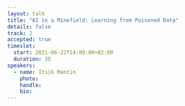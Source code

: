 ```yaml
---
layout: talk
title: "AI in a Minefield: Learning from Poisoned Data"
details: false
track: 2
accepted: true
timeslot:
  start: 2021-06-22T14:00:00+02:00
  duration: 35
speakers: 
  - name: Itsik Mantin
    photo: 
    handle: 
    bio: 
---
```


<!-- empty //-->
